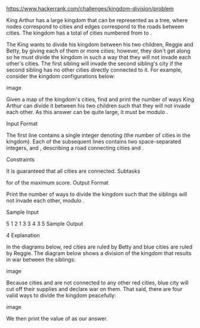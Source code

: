 https://www.hackerrank.com/challenges/kingdom-division/problem



King Arthur has a large kingdom that can be represented as a tree, where nodes correspond to cities and edges correspond to the roads between cities. The kingdom has a total of  cities numbered from  to .

The King wants to divide his kingdom between his two children, Reggie and Betty, by giving each of them  or more cities; however, they don't get along so he must divide the kingdom in such a way that they will not invade each other's cities. The first sibling will invade the second sibling's city if the second sibling has no other cities directly connected to it. For example, consider the kingdom configurations below:

image

Given a map of the kingdom's  cities, find and print the number of ways King Arthur can divide it between his two children such that they will not invade each other. As this answer can be quite large, it must be modulo .

Input Format

The first line contains a single integer denoting  (the number of cities in the kingdom). 
Each of the  subsequent lines contains two space-separated integers,  and , describing a road connecting cities  and .

Constraints

It is guaranteed that all cities are connected.
Subtasks

 for  of the maximum score.
Output Format

Print the number of ways to divide the kingdom such that the siblings will not invade each other, modulo .

Sample Input

5
1 2
1 3
3 4
3 5
Sample Output

4
Explanation

In the diagrams below, red cities are ruled by Betty and blue cities are ruled by Reggie. The diagram below shows a division of the kingdom that results in war between the siblings:

image

Because cities  and  are not connected to any other red cities, blue city  will cut off their supplies and declare war on them. That said, there are four valid ways to divide the kingdom peacefully:

image

We then print the value of  as our answer.


